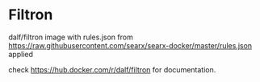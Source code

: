 # Filtron

dalf/filtron image with rules.json from https://raw.githubusercontent.com/searx/searx-docker/master/rules.json applied

check https://hub.docker.com/r/dalf/filtron for documentation.
